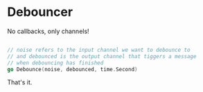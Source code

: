 # Debouncer

No callbacks, only channels!

```go

// noise refers to the input channel we want to debounce to
// and debounced is the output channel that tiggers a message
// when debouncing has finished
go Debounce(noise, debounced, time.Second)
```

That's it.
